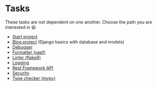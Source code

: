 # Tasks

These tasks are not dependent on one another. Choose the path you are interested in 😃

- [Start project](startproject.md)
- [Blog project](blog.md) (Django basics with database and models)
- [Debugger](debugger.md)
- [Formatter (yapf)](formatter.md)
- [Linter (flake8)](linter.md)
- [Logging](logging.md)
- [Rest Framework API](rest.md)
- [Security](security.md)
- [Type checker (mypy)](typing.md)
